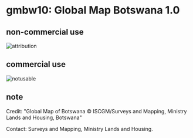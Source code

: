 # gmbw10: Global Map Botswana 1.0
## non-commercial use
![attribution](https://globalmaps.github.io/globalmaps/attribution.png)
## commercial use
![notusable](https://globalmaps.github.io/globalmaps/notusable.png)

## note
Credit: "Global Map of Botswana © ISCGM/Surveys and Mapping, Ministry Lands and Housing, Botswana" 

Contact: Surveys and Mapping, Ministry Lands and Housing.
